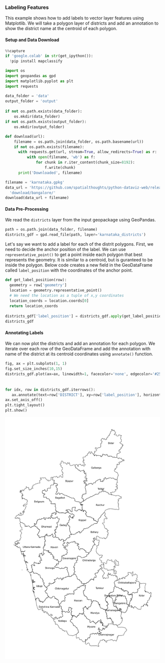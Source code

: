### Labeling Features

This example shows how to add labels to vector layer features using Matplotlib. We will take a polygon layer of districts and add an annotation to show the district name at the centroid of each polygon.


#### Setup and Data Download


```python
%%capture
if 'google.colab' in str(get_ipython()):
  !pip install mapclassify
```


```python
import os
import geopandas as gpd
import matplotlib.pyplot as plt
import requests
```


```python
data_folder = 'data'
output_folder = 'output'

if not os.path.exists(data_folder):
    os.mkdir(data_folder)
if not os.path.exists(output_folder):
    os.mkdir(output_folder)
```


```python
def download(url):
    filename = os.path.join(data_folder, os.path.basename(url))
    if not os.path.exists(filename):
      with requests.get(url, stream=True, allow_redirects=True) as r:
          with open(filename, 'wb') as f:
              for chunk in r.iter_content(chunk_size=8192):
                  f.write(chunk)
      print('Downloaded', filename)
```


```python
filename = 'karnataka.gpkg'
data_url = 'https://github.com/spatialthoughts/python-dataviz-web/releases/' \
  'download/bangalore/'
download(data_url + filename)

```

#### Data Pre-Processing

We read the `districts` layer from the input geopackage using GeoPandas.


```python
path = os.path.join(data_folder, filename)
districts_gdf = gpd.read_file(path, layer='karnataka_districts')
```

Let's say we want to add a label for each of the distrit polygons. First, we need to decide the anchor position of the label. We can use `representative_point()` to get a point inside each polygon that best represents the geometry. It is similar to a centroid, but is guranteed to be inside the polygon. Below code creates a new field in the GeoDataFrame called `label_position` with the coordinates of the anchor point.


```python
def get_label_position(row):
  geometry = row['geometry']
  location = geometry.representative_point()
  # We need the location as a tuple of x,y coordinates
  location_coords = location.coords[0]
  return location_coords

districts_gdf['label_position'] = districts_gdf.apply(get_label_position, axis=1)
districts_gdf
```

#### Annotating Labels

We can now plot the districts and add an annotation for each polygon. We iterate over each row of the GeoDataFrame and add the annotation with name of the district at its centroid coordinates using `annotate()` function.


```python
fig, ax = plt.subplots(1, 1)
fig.set_size_inches(10,15)
districts_gdf.plot(ax=ax, linewidth=1, facecolor='none', edgecolor='#252525')


for idx, row in districts_gdf.iterrows():
   ax.annotate(text=row['DISTRICT'], xy=row['label_position'], horizontalalignment='center')
ax.set_axis_off()
plt.tight_layout()
plt.show()


```


    
![](python-dataviz-output/supplement_labeling_features_files/supplement_labeling_features_14_0.png)
    



```python

```
